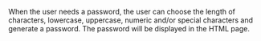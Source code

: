 When the user needs a password, the user can choose the length of characters, lowercase, uppercase, numeric and/or special characters and generate a password. The password will be displayed in the HTML page. 